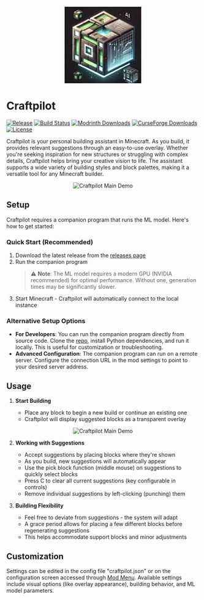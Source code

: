 <p align="center">
  <img src="src/main/resources/assets/craftpilot/icon.png" alt="Craftpilot Logo" width="200">
</p>

# Craftpilot

[![Release](https://img.shields.io/github/v/release/mmmfrieddough/craftpilot?include_prereleases)](https://github.com/mmmfrieddough/craftpilot/releases)
[![Build Status](https://github.com/mmmfrieddough/craftpilot/actions/workflows/release.yml/badge.svg)](https://github.com/mmmfrieddough/craftpilot/actions)
[![Modrinth Downloads](https://img.shields.io/modrinth/dt/ts4PA6el?logo=modrinth)](https://modrinth.com/mod/craftpilot)
[![CurseForge Downloads](https://img.shields.io/curseforge/dt/1174507?logo=curseforge)](https://www.curseforge.com/minecraft/mc-mods/craftpilot)
[![License](https://img.shields.io/github/license/mmmfrieddough/craftpilot)](LICENSE)

Craftpilot is your personal building assistant in Minecraft. As you build, it provides relevant suggestions through an easy-to-use overlay. Whether you're seeking inspiration for new structures or struggling with complex details, Craftpilot helps bring your creative vision to life. The assistant supports a wide variety of building styles and block palettes, making it a versatile tool for any Minecraft builder.

<p align="center">
  <img src="showcase1.gif" alt="Craftpilot Main Demo" width="600">
</p>

## Setup

Craftpilot requires a companion program that runs the ML model. Here's how to get started:

### Quick Start (Recommended)

1. Download the latest release from the [releases page](https://github.com/mmmfrieddough/minecraft-schematic-generator/releases)
2. Run the companion program
   > ⚠️ **Note**: The ML model requires a modern GPU (NVIDIA recommended) for optimal performance. Without one, generation times may be significantly slower.
3. Start Minecraft - Craftpilot will automatically connect to the local instance

### Alternative Setup Options

- **For Developers**: You can run the companion program directly from source code. Clone the [repo](https://github.com/mmmfrieddough/minecraft-schematic-generator), install Python dependencies, and run it locally. This is useful for customization or troubleshooting.
- **Advanced Configuration**: The companion program can run on a remote server. Configure the connection URL in the mod settings to point to your desired server address.

## Usage

1. **Start Building**

   - Place any block to begin a new build or continue an existing one
   - Craftpilot will display suggested blocks as a transparent overlay

<p align="center">
  <img src="showcase2.gif" alt="Craftpilot Main Demo" width="600">
</p>

2. **Working with Suggestions**

   - Accept suggestions by placing blocks where they're shown
   - As you build, new suggestions will automatically appear
   - Use the pick block function (middle mouse) on suggestions to quickly select blocks
   - Press C to clear all current suggestions (key configurable in controls)
   - Remove individual suggestions by left-clicking (punching) them

3. **Building Flexibility**
   - Feel free to deviate from suggestions - the system will adapt
   - A grace period allows for placing a few different blocks before regenerating suggestions
   - This helps accommodate support blocks and minor adjustments

## Customization

Settings can be edited in the config file "craftpilot.json" or on the configuration screen accessed through [Mod Menu](https://github.com/TerraformersMC/ModMenu). Available settings include visual options (like overlay appearance), building behavior, and ML model parameters.
